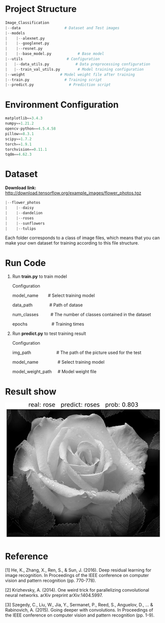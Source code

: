 # Project Structure

```python
Image_Classification
|--data                    # Dataset and Test images
|--models
|    |--alexnet.py
|    |--googlenet.py
|    |--resnet.py
|    |--base_model.py            # Base model
|--utils                    # Configuration
|   |--data_utils.py            # Data preprocessing configuration
|   |--train_val_utils.py        # Model training configuration
|--weight                # Model weight file after training
|--train.py                # Training script
|--predict.py                # Prediction script
```

# Environment Configuration

```python
matplotlib==3.4.3
numpy==1.21.2
opencv-python==4.5.4.58
pillow==8.3.1
scipy==1.7.2
torch==1.9.1
torchvision==0.11.1
tqdm==4.62.3
```

# Dataset

**Download link:** http://download.tensorflow.org/example_images/flower_photos.tgz

```python
|--flower_photos
|    |--daisy
|    |--dandelion
|    |--roses
|    |--sunflowers
|    |--tulips
```

Each folder corresponds to a class of image files, which means that you can make
your own dataset for training according to this file structure.

# Run Code

1. Run **train.py** to train model
   
   Configuration
   
   model_name        # Select training model
   
   data_path              # Path of datase
   
   num_classes          # The number of classes contained in the dataset
   
   epochs                    # Training times

2. Run **predict.py** to test training result
   
   Configuration
   
   img_path                      # The path of the picture used for the test    
   
   model_name                # Select training model
   
   model_weight_path     # Model weight file

# Result show

![](./data/predict.jpg)

# Reference

[1] He, K., Zhang, X., Ren, S., & Sun, J. (2016). Deep residual learning for image recognition. In Proceedings of the IEEE conference on computer vision and pattern recognition (pp. 770-778).

[2] Krizhevsky, A. (2014). One weird trick for parallelizing convolutional neural networks. arXiv preprint arXiv:1404.5997.

[3] Szegedy, C., Liu, W., Jia, Y., Sermanet, P., Reed, S., Anguelov, D., ... & Rabinovich, A. (2015). Going deeper with convolutions. In Proceedings of the IEEE conference on computer vision and pattern recognition (pp. 1-9).
